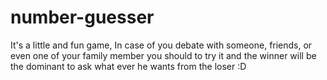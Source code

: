 # number-guesser
It's a little and fun game, In case of you debate with someone, friends, or even one of your family member you should to try it and the winner will be the dominant to ask what ever he wants from the loser :D  
